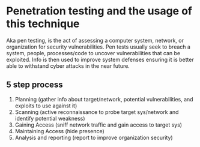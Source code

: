 # Penetration testing and the usage of this technique

Aka pen testing, is the act of assessing a computer system, network, or organization for security vulnerabilities.
Pen tests usually seek to breach a system, people, processes/code to uncover vulnerabilities that can be exploited.
Info is then used to improve system defenses ensuring it is better able to withstand cyber attacks in the near future.

## 5 step process 
1) Planning (gather info about target/network, potential vulnerabilities, and exploits to use against it)
2) Scanning (active reconnaissance to probe target sys/network and identify potential weakness)
3) Gaining Access (sniff network traffic and gain access to target sys)
4) Maintaining Access (hide presence)
5) Analysis and reporting (report to improve organization security)
